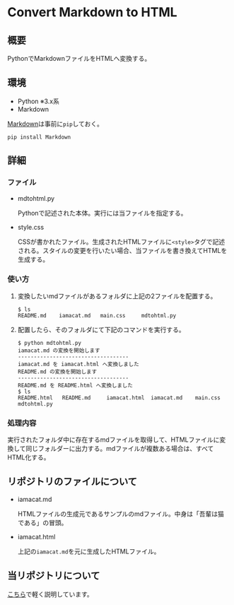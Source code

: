 # Convert Markdown to HTML

## 概要

PythonでMarkdownファイルをHTMLへ変換する。

## 環境

* Python ※3.x系
* Markdown

[Markdown](https://python-markdown.github.io/)は事前に`pip`しておく。

```console
pip install Markdown
```

## 詳細

### ファイル

* mdtohtml.py

    Pythonで記述された本体。実行には当ファイルを指定する。

* style.css

    CSSが書かれたファイル。生成されたHTMLファイルに`<style>`タグで記述される。スタイルの変更を行いたい場合、当ファイルを書き換えてHTMLを生成する。

### 使い方

1. 変換したいmdファイルがあるフォルダに上記の2ファイルを配置する。

    ```console
    $ ls
    README.md    iamacat.md   main.css     mdtohtml.py
    ```

1. 配置したら、そのフォルダにて下記のコマンドを実行する。

    ```console
    $ python mdtohtml.py
    iamacat.md の変換を開始します
    -----------------------------------
    iamacat.md を iamacat.html へ変換しました
    README.md の変換を開始します
    -----------------------------------
    README.md を README.html へ変換しました
    $ ls
    README.html   README.md     iamacat.html  iamacat.md    main.css      mdtohtml.py
    ```

### 処理内容

実行されたフォルダ中に存在するmdファイルを取得して、HTMLファイルに変換して同じフォルダーに出力する。mdファイルが複数ある場合は、すべてHTML化する。


## リポジトリのファイルについて

* iamacat.md

    HTMLファイルの生成元であるサンプルのmdファイル。中身は「吾輩は猫である」の冒頭。
    
* iamacat.html

    上記の`iamacat.md`を元に生成したHTMLファイル。
    
## 当リポジトリについて

[こちら](https://idontwannawork.github.io/posts/convert-markdown-to-html-with-python/)で軽く説明しています。

